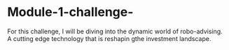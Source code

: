 # Module-1-challenge-
For this challenge, I will be diving into the dynamic world of robo-advising. A cutting edge technology that is reshapin gthe investment landscape.
